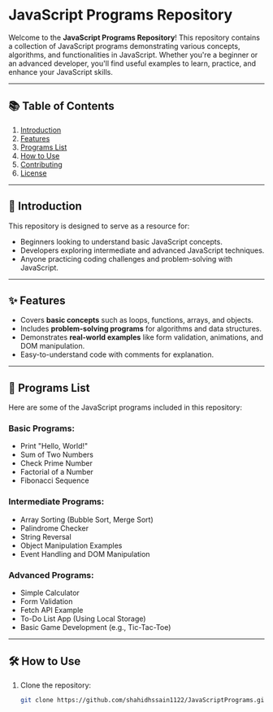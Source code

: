 # JavaScript Programs Repository

Welcome to the **JavaScript Programs Repository**! This repository contains a collection of JavaScript programs demonstrating various concepts, algorithms, and functionalities in JavaScript. Whether you're a beginner or an advanced developer, you'll find useful examples to learn, practice, and enhance your JavaScript skills.

---

## 📚 Table of Contents

1. [Introduction](#introduction)
2. [Features](#features)
3. [Programs List](#programs-list)
4. [How to Use](#how-to-use)
5. [Contributing](#contributing)
6. [License](#license)

---

## 🌟 Introduction

This repository is designed to serve as a resource for:
- Beginners looking to understand basic JavaScript concepts.
- Developers exploring intermediate and advanced JavaScript techniques.
- Anyone practicing coding challenges and problem-solving with JavaScript.

---

## ✨ Features

- Covers **basic concepts** such as loops, functions, arrays, and objects.
- Includes **problem-solving programs** for algorithms and data structures.
- Demonstrates **real-world examples** like form validation, animations, and DOM manipulation.
- Easy-to-understand code with comments for explanation.

---

## 📂 Programs List

Here are some of the JavaScript programs included in this repository:

### Basic Programs:
- Print "Hello, World!"
- Sum of Two Numbers
- Check Prime Number
- Factorial of a Number
- Fibonacci Sequence

### Intermediate Programs:
- Array Sorting (Bubble Sort, Merge Sort)
- Palindrome Checker
- String Reversal
- Object Manipulation Examples
- Event Handling and DOM Manipulation

### Advanced Programs:
- Simple Calculator
- Form Validation
- Fetch API Example
- To-Do List App (Using Local Storage)
- Basic Game Development (e.g., Tic-Tac-Toe)

---

## 🛠️ How to Use

1. Clone the repository:
   ```bash
   git clone https://github.com/shahidhssain1122/JavaScriptPrograms.git
